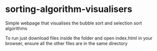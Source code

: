 # sorting-algorithm-visualisers
Simple webpage that visualises the bubble sort and selection sort algorithms

To run just download files inside the folder and open index.html in your browser, ensure all the other files are in the same directory
